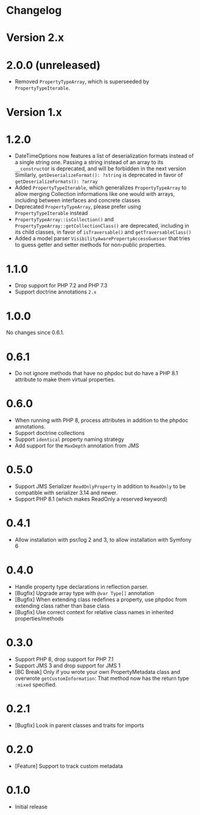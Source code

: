 # Changelog

# Version 2.x

# 2.0.0 (unreleased)

* Removed `PropertyTypeArray`, which is superseeded by `PropertyTypeIterable`.


# Version 1.x

# 1.2.0

* DateTimeOptions now features a list of deserialization formats instead of a single string one. Passing a string instead of an array to its `__construct`or is deprecated, and will be forbidden in the next version
  Similarly, `getDeserializeFormat(): ?string` is deprecated in favor of `getDeserializeFormats(): ?array`
* Added `PropertyTypeIterable`, which generalizes `PropertyTypeArray` to allow merging Collection informations like one would with arrays, including between interfaces and concrete classes
* Deprecated `PropertyTypeArray`, please prefer using `PropertyTypeIterable` instead
* `PropertyTypeArray::isCollection()` and `PropertyTypeArray::getCollectionClass()` are deprecated, including in its child classes, in favor of `isTraversable()` and `getTraversableClass()`
* Added a model parser `VisibilityAwarePropertyAccessGuesser` that tries to guess getter and setter methods for non-public properties.

# 1.1.0

* Drop support for PHP 7.2 and PHP 7.3
* Support doctrine annotations `2.x`

# 1.0.0

No changes since 0.6.1.

# 0.6.1

* Do not ignore methods that have no phpdoc but do have a PHP 8.1 attribute to make them virtual properties.

# 0.6.0

* When running with PHP 8, process attributes in addition to the phpdoc annotations.
* Support doctrine collections
* Support `identical` property naming strategy
* Add support for the `MaxDepth` annotation from JMS

# 0.5.0

* Support JMS Serializer `ReadOnlyProperty` in addition to `ReadOnly` to be compatible with serializer 3.14 and newer.
* Support PHP 8.1 (which makes ReadOnly a reserved keyword)

# 0.4.1

* Allow installation with psr/log 2 and 3, to allow installation with Symfony 6

# 0.4.0

* Handle property type declarations in reflection parser.
* [Bugfix] Upgrade array type with `@var Type[]` annotation
* [Bugfix] When extending class redefines a property, use phpdoc from extending class rather than base class
* [Bugfix] Use correct context for relative class names in inherited properties/methods

# 0.3.0

* Support PHP 8, drop support for PHP 7.1
* Support JMS 3 and drop support for JMS 1
* [BC Break] Only if you wrote your own PropertyMetadata class and overwrote `getCustomInformation`: That method now has the return type `:mixed` specified.

# 0.2.1

* [Bugfix] Look in parent classes and traits for imports

# 0.2.0

* [Feature] Support to track custom metadata

# 0.1.0

* Initial release
